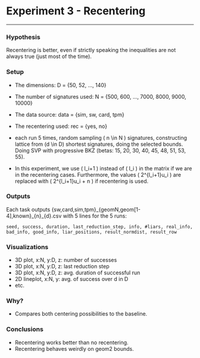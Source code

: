 # Experiment 3 - Recentering

---

### Hypothesis
Recentering is better, even if strictly speaking the inequalities are not always true (just most of the time).

### Setup

 - The dimensions:
D = {50, 52, ..., 140}

 - The number of signatures used:
N = {500, 600, ..., 7000, 8000, 9000, 10000}

 - The data source:
data = {sim, sw, card, tpm}

 - The recentering used:
rec = {yes, no}

 - each run 5 times, random sampling \( n \in N \) signatures, constructing lattice from \(d \in D\) shortest signatures, doing the selected bounds. Doing SVP with progressive BKZ (betas: 15, 20, 30, 40, 45, 48, 51, 53, 55).

 - In this experiment, we use \( l_i+1 \) instead of \( l_i \) in the matrix if we are in the recentering cases.  Furthermore, the values \( 2^{l_i+1}u_i \) are replaced with \( 2^{l_i+1}u_i + n \) if recentering is used.

### Outputs
Each task outputs {sw,card,sim,tpm}\_{geomN,geom[1-4],known}\_{n}\_{d}.csv with 5 lines for the 5 runs:

`seed, success, duration, last_reduction_step, info, #liars, real_info, bad_info, good_info, liar_positions, result_normdist, result_row`

### Visualizations

 - 3D plot, x:N, y:D, z: number of successes
 - 3D plot, x:N, y:D, z: last reduction step
 - 3D plot, x:N, y:D, z: avg. duration of successful run
 - 2D lineplot, x:N, y: avg. of success over d in D
 - etc.

### Why?

 - Compares both centering possibilities to the baseline.

### Conclusions

 - Recentering works better than no recentering.
 - Recentering behaves weirdly on geom2 bounds.